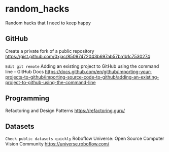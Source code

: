 # random_hacks
Random hacks that I need to keep happy

## GitHub

Create a private fork of a public repository
https://gist.github.com/0xjac/85097472043b697ab57ba1b1c7530274

`Edit git remote` Adding an existing project to GitHub using the command line - GitHub Docs
https://docs.github.com/en/github/importing-your-projects-to-github/importing-source-code-to-github/adding-an-existing-project-to-github-using-the-command-line


## Programming

Refactoring and Design Patterns
https://refactoring.guru/



## Datasets
`Check public datasets quickly`
Roboflow Universe: Open Source Computer Vision Community
https://universe.roboflow.com/

